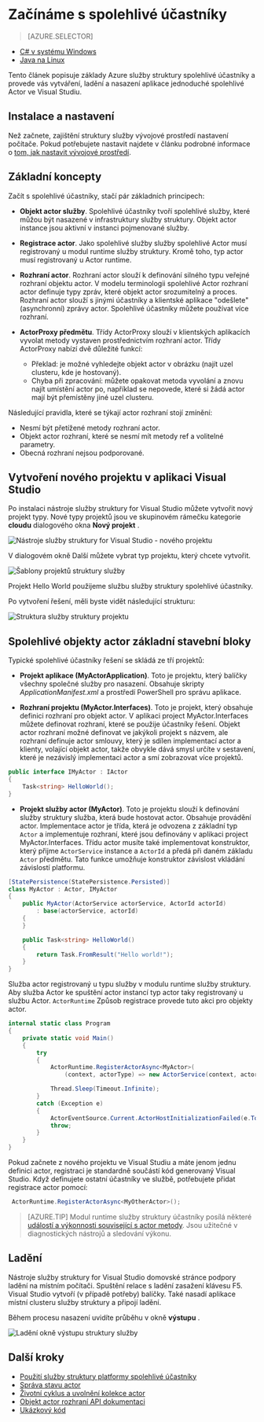 <properties
   pageTitle="Začínáme s účastníky spolehlivé struktury služby | Microsoft Azure"
   description="Tento kurz vás provede jednotlivými kroky vytvoření ladění a nasazení jednoduché služeb na základě actor pomocí služby struktury spolehlivé účastníky."
   services="service-fabric"
   documentationCenter=".net"
   authors="vturecek"
   manager="timlt"
   editor=""/>

<tags
   ms.service="service-fabric"
   ms.devlang="dotnet"
   ms.topic="article"
   ms.tgt_pltfrm="NA"
   ms.workload="NA"
   ms.date="09/25/2016"
   ms.author="vturecek"/>

# <a name="getting-started-with-reliable-actors"></a>Začínáme s spolehlivé účastníky

> [AZURE.SELECTOR]
- [C# v systému Windows](service-fabric-reliable-actors-get-started.md)
- [Java na Linux](service-fabric-reliable-actors-get-started-java.md)

Tento článek popisuje základy Azure služby struktury spolehlivé účastníky a provede vás vytváření, ladění a nasazení aplikace jednoduché spolehlivé Actor ve Visual Studiu.

## <a name="installation-and-setup"></a>Instalace a nastavení
Než začnete, zajištění struktury služby vývojové prostředí nastavení počítače.
Pokud potřebujete nastavit najdete v článku podrobné informace o [tom, jak nastavit vývojové prostředí](service-fabric-get-started.md).

## <a name="basic-concepts"></a>Základní koncepty
Začít s spolehlivé účastníky, stačí pár základních principech:

 * **Objekt actor služby**. Spolehlivé účastníky tvoří spolehlivé služby, které můžou být nasazené v infrastruktury služby struktury. Objekt actor instance jsou aktivní v instanci pojmenované služby.
 
 * **Registrace actor**. Jako spolehlivé služby služby spolehlivé Actor musí registrovaný u modul runtime služby struktury. Kromě toho, typ actor musí registrovaný u Actor runtime.
 
 * **Rozhraní actor**. Rozhraní actor slouží k definování silného typu veřejné rozhraní objektu actor. V modelu terminologii spolehlivé Actor rozhraní actor definuje typy zpráv, které objekt actor srozumitelný a proces. Rozhraní actor slouží s jinými účastníky a klientské aplikace "odešlete" (asynchronní) zprávy actor. Spolehlivé účastníky můžete používat více rozhraní.
 
 * **ActorProxy předmětu**. Třídy ActorProxy slouží v klientských aplikacích vyvolat metody vystaven prostřednictvím rozhraní actor. Třídy ActorProxy nabízí dvě důležité funkcí:
    * Překlad: je možné vyhledejte objekt actor v obrázku (najít uzel clusteru, kde je hostovaný).
    * Chyba při zpracování: můžete opakovat metoda vyvolání a znovu najít umístění actor po, například se nepovede, které si žádá actor mají být přemístěny jiné uzel clusteru.

Následující pravidla, které se týkají actor rozhraní stojí zmínění:

- Nesmí být přetížené metody rozhraní actor.
- Objekt actor rozhraní, které se nesmí mít metody ref a volitelné parametry.
- Obecná rozhraní nejsou podporované.

## <a name="create-a-new-project-in-visual-studio"></a>Vytvoření nového projektu v aplikaci Visual Studio
Po instalaci nástroje služby struktury for Visual Studio můžete vytvořit nový projekt typy. Nové typy projektů jsou ve skupinovém rámečku kategorie **cloudu** dialogového okna **Nový projekt** .


![Nástroje služby struktury for Visual Studio - nového projektu][1]

V dialogovém okně Další můžete vybrat typ projektu, který chcete vytvořit.

![Šablony projektů struktury služby][5]

Projekt Hello World použijeme službu služby struktury spolehlivé účastníky.

Po vytvoření řešení, měli byste vidět následující strukturu:

![Struktura služby struktury projektu][2]

## <a name="reliable-actors-basic-building-blocks"></a>Spolehlivé objekty actor základní stavební bloky

Typické spolehlivé účastníky řešení se skládá ze tří projektů:

* **Projekt aplikace (MyActorApplication)**. Toto je projektu, který balíčky všechny společné služby pro nasazení. Obsahuje skripty *ApplicationManifest.xml* a prostředí PowerShell pro správu aplikace.

* **Rozhraní projektu (MyActor.Interfaces)**. Toto je projekt, který obsahuje definici rozhraní pro objekt actor. V aplikaci project MyActor.Interfaces můžete definovat rozhraní, které se použije účastníky řešení. Objekt actor rozhraní možné definovat ve jakýkoli projekt s názvem, ale rozhraní definuje actor smlouvy, který je sdílen implementací actor a klienty, volající objekt actor, takže obvykle dává smysl určíte v sestavení, které je nezávislý implementaci actor a smí zobrazovat více projektů.

```csharp
public interface IMyActor : IActor
{
    Task<string> HelloWorld();
}
```

* **Projekt služby actor (MyActor)**. Toto je projektu slouží k definování služby struktury služba, která bude hostovat actor. Obsahuje provádění actor. Implementace actor je třída, která je odvozena z základní typ `Actor` a implementuje rozhraní, které jsou definovány v aplikaci project MyActor.Interfaces. Třídu actor musíte také implementovat konstruktor, který přijme `ActorService` instance a `ActorId` a předá při daném základu `Actor` předmětu. Tato funkce umožňuje konstruktor závislost vkládání závislostí platformu.

```csharp
[StatePersistence(StatePersistence.Persisted)]
class MyActor : Actor, IMyActor
{
    public MyActor(ActorService actorService, ActorId actorId)
        : base(actorService, actorId)
    {
    }

    public Task<string> HelloWorld()
    {
        return Task.FromResult("Hello world!");
    }
}
```

Služba actor registrovaný u typu služby v modulu runtime služby struktury. Aby služba Actor ke spuštění actor instancí typ actor taky registrovaný u službu Actor. `ActorRuntime` Způsob registrace provede tuto akci pro objekty actor.

```csharp
internal static class Program
{
    private static void Main()
    {
        try
        {
            ActorRuntime.RegisterActorAsync<MyActor>(
                (context, actorType) => new ActorService(context, actorType, () => new MyActor())).GetAwaiter().GetResult();

            Thread.Sleep(Timeout.Infinite);
        }
        catch (Exception e)
        {
            ActorEventSource.Current.ActorHostInitializationFailed(e.ToString());
            throw;
        }
    }
}

```

Pokud začnete z nového projektu ve Visual Studiu a máte jenom jednu definici actor, registraci je standardně součástí kód generovaný Visual Studio. Když definujete ostatní účastníky ve službě, potřebujete přidat registrace actor pomocí:

```csharp
 ActorRuntime.RegisterActorAsync<MyOtherActor>();

```

> [AZURE.TIP] Modul runtime služby struktury účastníky posílá některé [událostí a výkonnosti související s actor metody](service-fabric-reliable-actors-diagnostics.md#actor-method-events-and-performance-counters). Jsou užitečné v diagnostických nástrojů a sledování výkonu.


## <a name="debugging"></a>Ladění

Nástroje služby struktury for Visual Studio domovské stránce podpory ladění na místním počítači. Spuštění relace s ladění zasažení klávesu F5. Visual Studio vytvoří (v případě potřeby) balíčky. Také nasadí aplikace místní clusteru služby struktury a připojí ladění.

Během procesu nasazení uvidíte průběhu v okně **výstupu** .

![Ladění okně výstupu struktury služby][3]


## <a name="next-steps"></a>Další kroky
 - [Použití služby struktury platformy spolehlivé účastníky](service-fabric-reliable-actors-platform.md)
 - [Správa stavu actor](service-fabric-reliable-actors-state-management.md)
 - [Životní cyklus a uvolnění kolekce actor](service-fabric-reliable-actors-lifecycle.md)
 - [Objekt actor rozhraní API dokumentaci](https://msdn.microsoft.com/library/azure/dn971626.aspx)
 - [Ukázkový kód](https://github.com/Azure/servicefabric-samples)


<!--Image references-->
[1]: ./media/service-fabric-reliable-actors-get-started/reliable-actors-newproject.PNG
[2]: ./media/service-fabric-reliable-actors-get-started/reliable-actors-projectstructure.PNG
[3]: ./media/service-fabric-reliable-actors-get-started/debugging-output.PNG
[4]: ./media/service-fabric-reliable-actors-get-started/vs-context-menu.png
[5]: ./media/service-fabric-reliable-actors-get-started/reliable-actors-newproject1.PNG
